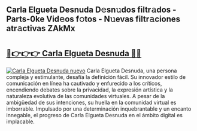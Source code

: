 ## Carla Elgueta Desnuda D𝚎sn𝚞dos filtr𝚊dos - Parts-0ke Vid𝚎os f𝚘tos - N𝚞evas filtr𝚊ciones atr𝚊ctivas ZAkMx

# <h2><a href="http://mbb388.tromn.icu/?c=Carla+Elgueta+Desnuda">🔗👉👉👉 Carla Elgueta Desnuda 🔗🔗</a></h2>

[![Carla Elgueta Desnuda nuevo](https://i.imgur.com/pEAQMta.gif)](http://mbb388.tromn.icu/?c=Carla+Elgueta+Desnuda)
Carla Elgueta Desnuda, una persona compleja y estimulante, desafía la definición fácil. Su innovador estilo de comunicación en línea ha cautivado y enfurecido a los críticos, encendiendo debates sobre la privacidad, la expresión artística y la naturaleza evolutiva de las comunidades virtuales. A pesar de la ambigüedad de sus intenciones, su huella en la comunidad virtual es imborrable. Impulsado por una determinación inquebrantable y un encanto innegable, el progreso de Carla Elgueta Desnuda en el ámbito digital es implacable.
